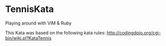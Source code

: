 TennisKata
==========

Playing around with VIM &amp; Ruby

This Kata was based on the following kata rules: http://codingdojo.org/cgi-bin/wiki.pl?KataTennis
